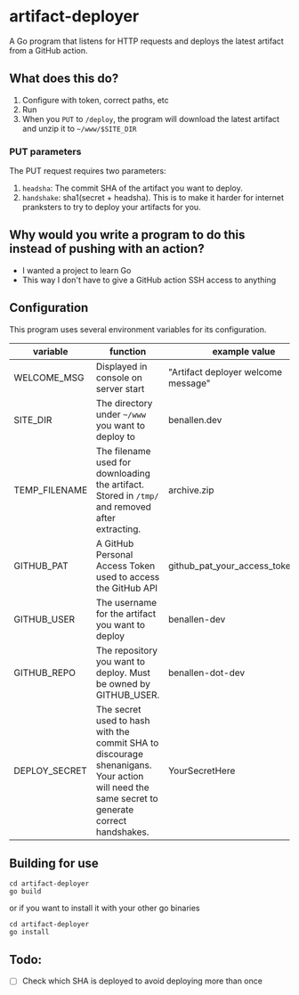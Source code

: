# artifact-deployer

A Go program that listens for HTTP requests and deploys the latest artifact from a GitHub action.

## What does this do?

1. Configure with token, correct paths, etc
2. Run
3. When you `PUT` to `/deploy`, the program will download the latest artifact and unzip it to `~/www/$SITE_DIR`

### PUT parameters

The PUT request requires two parameters:

1. `headsha`: The commit SHA of the artifact you want to deploy.
2. `handshake`: sha1(secret + headsha). This is to make it harder for internet pranksters to try to deploy your artifacts for you.

## Why would you write a program to do this instead of pushing with an action?

- I wanted a project to learn Go
- This way I don't have to give a GitHub action SSH access to anything

## Configuration

This program uses several environment variables for its configuration.

| variable | function | example value |
|----------|----------|---------------|
| WELCOME_MSG | Displayed in console on server start | "Artifact deployer welcome message" |
| SITE_DIR | The directory under `~/www` you want to deploy to | benallen.dev |
| TEMP_FILENAME | The filename used for downloading the artifact. Stored in `/tmp/` and removed after extracting. | archive.zip |
| GITHUB_PAT | A GitHub Personal Access Token used to access the GitHub API | github_pat_your_access_token_here |
| GITHUB_USER | The username for the artifact you want to deploy | benallen-dev |
| GITHUB_REPO | The repository you want to deploy. Must be owned by GITHUB_USER. | benallen-dot-dev |
| DEPLOY_SECRET | The secret used to hash with the commit SHA to discourage shenanigans. Your action will need the same secret to generate correct handshakes. | YourSecretHere |

## Building for use

```
cd artifact-deployer
go build
```

or if you want to install it with your other go binaries

```
cd artifact-deployer
go install
```


## Todo:
- [ ] Check which SHA is deployed to avoid deploying more than once
